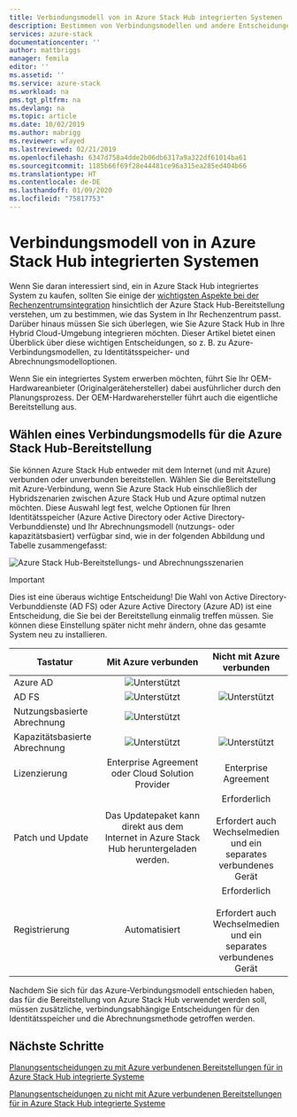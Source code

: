 ```yaml
---
title: Verbindungsmodell von in Azure Stack Hub integrierten Systemen | Microsoft-Dokumentation
description: Bestimmen von Verbindungsmodellen und andere Entscheidungen zur Bereitstellungsplanung für in Azure Stack Hub integrierte Systeme.
services: azure-stack
documentationcenter: ''
author: mattbriggs
manager: femila
editor: ''
ms.assetid: ''
ms.service: azure-stack
ms.workload: na
pms.tgt_pltfrm: na
ms.devlang: na
ms.topic: article
ms.date: 10/02/2019
ms.author: mabrigg
ms.reviewer: wfayed
ms.lastreviewed: 02/21/2019
ms.openlocfilehash: 6347d758a4dde2b06db6317a9a322df61014ba61
ms.sourcegitcommit: 1185b66f69f28e44481ce96a315ea285ed404b66
ms.translationtype: HT
ms.contentlocale: de-DE
ms.lasthandoff: 01/09/2020
ms.locfileid: "75817753"
---
```

# <a name="azure-stack-hub-integrated-systems-connection-models"></a>Verbindungsmodell von in Azure Stack Hub integrierten Systemen
Wenn Sie daran interessiert sind, ein in Azure Stack Hub integriertes System zu kaufen, sollten Sie einige der [wichtigsten Aspekte bei der Rechenzentrumsintegration](azure-stack-datacenter-integration.md) hinsichtlich der Azure Stack Hub-Bereitstellung verstehen, um zu bestimmen, wie das System in Ihr Rechenzentrum passt. Darüber hinaus müssen Sie sich überlegen, wie Sie Azure Stack Hub in Ihre Hybrid Cloud-Umgebung integrieren möchten. Dieser Artikel bietet einen Überblick über diese wichtigen Entscheidungen, so z. B. zu Azure-Verbindungsmodellen, zu Identitätsspeicher- und Abrechnungsmodelloptionen.

Wenn Sie ein integriertes System erwerben möchten, führt Sie Ihr OEM-Hardwareanbieter (Originalgerätehersteller) dabei ausführlicher durch den Planungsprozess. Der OEM-Hardwarehersteller führt auch die eigentliche Bereitstellung aus.

## <a name="choose-an-azure-stack-hub-deployment-connection-model"></a>Wählen eines Verbindungsmodells für die Azure Stack Hub-Bereitstellung
Sie können Azure Stack Hub entweder mit dem Internet (und mit Azure) verbunden oder unverbunden bereitstellen. Wählen Sie die Bereitstellung mit Azure-Verbindung, wenn Sie Azure Stack Hub einschließlich der Hybridszenarien zwischen Azure Stack Hub und Azure optimal nutzen möchten. Diese Auswahl legt fest, welche Optionen für Ihren Identitätsspeicher (Azure Active Directory oder Active Directory-Verbunddienste) und Ihr Abrechnungsmodell (nutzungs- oder kapazitätsbasiert) verfügbar sind, wie in der folgenden Abbildung und Tabelle zusammengefasst:

![Azure Stack Hub-Bereitstellungs- und Abrechnungsszenarien](media/azure-stack-connection-models/azure-stack-scenarios.png)
  
> [!IMPORTANT]
> Dies ist eine überaus wichtige Entscheidung! Die Wahl von Active Directory-Verbunddienste (AD FS) oder Azure Active Directory (Azure AD) ist eine Entscheidung, die Sie bei der Bereitstellung einmalig treffen müssen. Sie können diese Einstellung später nicht mehr ändern, ohne das gesamte System neu zu installieren.  


|Tastatur|Mit Azure verbunden|Nicht mit Azure verbunden|
|-----|:-----:|:-----:|
|Azure AD|![Unterstützt](media/azure-stack-connection-models/check.png)| |
|AD FS|![Unterstützt](media/azure-stack-connection-models/check.png)|![Unterstützt](media/azure-stack-connection-models/check.png)|
|Nutzungsbasierte Abrechnung|![Unterstützt](media/azure-stack-connection-models/check.png)| |
|Kapazitätsbasierte Abrechnung|![Unterstützt](media/azure-stack-connection-models/check.png)|![Unterstützt](media/azure-stack-connection-models/check.png)|
|Lizenzierung| Enterprise Agreement oder Cloud Solution Provider | Enterprise Agreement |
|Patch und Update|Das Updatepaket kann direkt aus dem Internet in Azure Stack Hub heruntergeladen werden. |  Erforderlich<br><br>Erfordert auch Wechselmedien<br> und ein separates verbundenes Gerät |
| Registrierung | Automatisiert | Erforderlich<br><br>Erfordert auch Wechselmedien<br> und ein separates verbundenes Gerät |

Nachdem Sie sich für das Azure-Verbindungsmodell entschieden haben, das für die Bereitstellung von Azure Stack Hub verwendet werden soll, müssen zusätzliche, verbindungsabhängige Entscheidungen für den Identitätsspeicher und die Abrechnungsmethode getroffen werden.

## <a name="next-steps"></a>Nächste Schritte

[Planungsentscheidungen zu mit Azure verbundenen Bereitstellungen für in Azure Stack Hub integrierte Systeme](azure-stack-connected-deployment.md)

[Planungsentscheidungen zu nicht mit Azure verbundenen Bereitstellungen für in Azure Stack Hub integrierte Systeme](azure-stack-disconnected-deployment.md)
